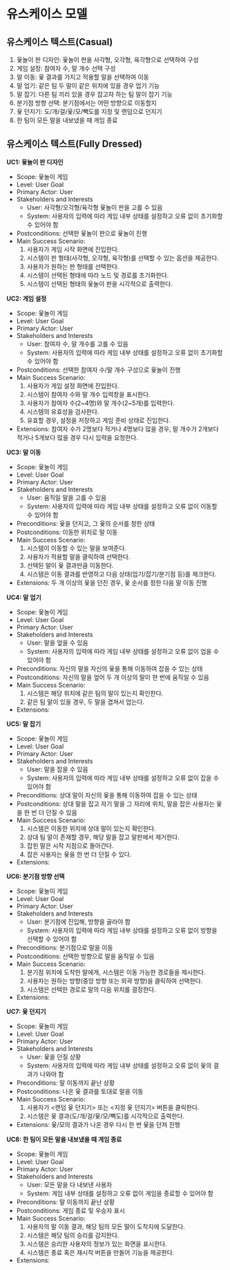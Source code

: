 # 유스케이스 모델

## 유스케이스 텍스트(Casual)
1. 윷놀이 판 디자인: 윷놀이 판을 사각형, 오각형, 육각형으로 선택하여 구성
2. 게임 설정: 참여자 수, 말 개수 선택 구성
3. 말 이동: 윷 결과를 가지고 적용할 말을 선택하여 이동
4. 말 업기: 같은 팀 두 말이 같은 위치에 있을 경우 업기 기능
5. 말 잡기: 다른 팀 끼리 있을 경우 잡고자 하는 팀 말이 잡기 기능
6. 분기점 방향 선택: 분기점에서는 어떤 방향으로 이동할지
7. 윷 던지기: 도/개/걸/윷/모/빽도를 지정 및 랜덤으로 던지기
8. 한 팀이 모든 말을 내보냈을 때 게임 종료

## 유스케이스 텍스트(Fully Dressed)
**UC1: 윷놀이 판 디자인**
- Scope: 윷놀이 게임
- Level: User Goal
- Primary Actor: User
- Stakeholders and Interests
  - User: 사각형/오각형/육각형 윷놀이 판을 고를 수 있음
  - System: 사용자의 입력에 따라 게임 내부 상태를 설정하고 오류 없이 초기화할 수 있어야 함
- Postconditions: 선택한 윷놀이 판으로 윷놀이 진행
- Main Success Scenario:
  1) 사용자가 게임 시작 화면에 진입한다.
  2) 시스템이 판 형태(사각형, 오각형, 육각형)를 선택할 수 있는 옵션을 제공한다.
  3) 사용자가 원하는 판 형태를 선택한다.
  4) 시스템이 선택된 형태에 따라 노드 및 경로를 초기화한다.
  5) 시스템이 선택된 형태의 윷놀이 판을 시각적으로 출력한다.

**UC2: 게임 설정**
- Scope: 윷놀이 게임
- Level: User Goal
- Primary Actor: User
- Stakeholders and Interests
  - User: 참여자 수, 말 개수를 고를 수 있음
  - System: 사용자의 입력에 따라 게임 내부 상태를 설정하고 오류 없이 초기화할 수 있어야 함
- Postconditions: 선택한 참여자 수/말 개수 구성으로 윷놀이 진행
- Main Success Scenario: 
  1) 사용자가 게임 설정 화면에 진입한다.
  2) 시스템이 참여자 수와 말 개수 입력창을 표시한다.
  3) 사용자가 참여자 수(2~4명)와 말 개수(2~5개)를 입력한다.
  4) 시스템의 유효성을 검사한다.
  5) 유효할 경우, 설정을 저장하고 게임 준비 상태로 진입한다.
- Extensions: 참여자 수가 2명보다 적거나 4명보다 많을 경우, 말 개수가 2개보다 적거나 5개보다 많을 경우 다시 입력을 요청한다.

**UC3: 말 이동**
- Scope: 윷놀이 게임
- Level: User Goal
- Primary Actor: User
- Stakeholders and Interests
  - User: 움직일 말을 고를 수 있음
  - System: 사용자의 입력에 따라 게임 내부 상태를 설정하고 오류 없이 이동할 수 있어야 함
- Preconditions: 윷을 던지고, 그 윷의 순서를 정한 상태
- Postconditions: 이동한 위치로 말 이동
- Main Success Scenario:
  1) 시스템이 이동할 수 있는 말을 보여준다.
  2) 사용자가 적용할 말을 클릭하여 선택한다.
  3) 선택된 말이 윷 결과만큼 이동한다.
  4) 시스템은 이동 결과를 반영하고 다음 상태(업기/잡기/분기점 등)를 체크한다.
- Extensions: 두 개 이상의 윷을 던진 경우, 윷 순서를 정한 다음 말 이동 진행

**UC4: 말 업기**
- Scope: 윷놀이 게임
- Level: User Goal
- Primary Actor: User
- Stakeholders and Interests
  - User: 말을 엎을 수 있음
  - System: 사용자의 입력에 따라 게임 내부 상태를 설정하고 오류 없이 업을 수 있어야 함
- Preconditions: 자신의 말을 자신의 윷을 통해 이동하여 잡을 수 있는 상태
- Postconditions: 자신의 말을 엎어 두 개 이상의 말이 한 번에 움직일 수 있음
- Main Success Scenario:
  1) 시스템은 해당 위치에 같은 팀의 말이 있는지 확인한다.
  2) 같은 팀 말이 있을 경우, 두 말을 겹쳐서 업는다.
- Extensions:

**UC5: 말 잡기**
- Scope: 윷놀이 게임
- Level: User Goal
- Primary Actor: User
- Stakeholders and Interests
  - User: 말을 잡을 수 있음
  - System: 사용자의 입력에 따라 게임 내부 상태를 설정하고 오류 없이 잡을 수 있어야 함
- Preconditions: 상대 말이 자신의 윷을 통해 이동하여 잡을 수 있는 상태
- Postconditions: 상대 말을 잡고 자기 말을 그 자리에 위치, 말을 잡은 사용자는 윷을 한 번 더 던질 수 있음
- Main Success Scenario:
  1) 시스템은 이동한 위치에 상대 말이 있는지 확인한다.
  2) 상대 팀 말이 존재할 경우, 해당 말을 잡고 말판에서 제거한다.
  3) 잡힌 말은 시작 지점으로 돌아간다.
  4) 잡은 사용자는 윷을 한 번 더 던질 수 있다.
- Extensions:

**UC6: 분기점 방향 선택**
- Scope: 윷놀이 게임
- Level: User Goal
- Primary Actor: User
- Stakeholders and Interests
  - User: 분기점에 진입해, 방향을 골라야 함
  - System: 사용자의 입력에 따라 게임 내부 상태를 설정하고 오류 없이 방향을 선택할 수 있어야 함
- Preconditions: 분기점으로 말을 이동
- Postconditions: 선택한 방향으로 말을 움직일 수 있음
- Main Success Scenario:
  1) 분기점 위치에 도착한 말에게, 시스템은 이동 가능한 경로들을 제시한다.
  2) 사용자는 원하는 방향(중앙 방향 또는 외곽 방향)을 클릭하여 선택한다.
  3) 시스템은 선택한 경로로 말의 다음 위치를 결정한다.
- Extensions:

**UC7: 윷 던지기**
- Scope: 윷놀이 게임
- Level: User Goal
- Primary Actor: User
- Stakeholders and Interests
  - User: 윷을 던질 상황
  - System: 사용자의 입력에 따라 게임 내부 상태를 설정하고 오류 없이 윷의 결과가 나와야 함
- Preconditions: 말 이동까지 끝난 상황
- Postconditions: 나온 윷 결과를 토대로 말을 이동
- Main Success Scenario:
  1) 사용자가 <랜덤 윷 던지기> 또는 <지정 윷 던지기> 버튼을 클릭한다.
  2) 시스템은 윷 결과(도/개/걸/윷/모/빽도)를 시각적으로 출력한다.
- Extensions: 윷/모의 결과가 나온 경우 다시 한 번 윷을 던져 진행

**UC8: 한 팀이 모든 말을 내보냈을 때 게임 종료**
- Scope: 윷놀이 게임
- Level: User Goal
- Primary Actor: User
- Stakeholders and Interests
  - User: 모든 말을 다 내보낸 사용자
  - System: 게임 내부 상태를 설정하고 오류 없이 게임을 종료할 수 있어야 함
- Preconditions: 말 이동까지 끝난 상황
- Postconditions: 게임 종료 및 우승자 표시
- Main Success Scenario:
  1) 사용자의 말 이동 결과, 해당 팀의 모든 말이 도착지에 도달한다.
  2) 시스템은 해당 팀의 승리를 감지한다.
  3) 시스템은 승리한 사용자의 정보가 있는 화면을 표시한다.
  4) 시스템은 종료 혹은 재시작 버튼을 만들어 기능을 제공한다.
- Extensions:
